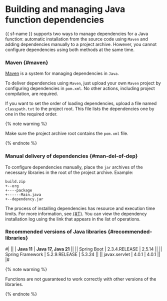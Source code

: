 # Building and managing Java function dependencies

{{ sf-name }} supports two ways to manage dependencies for a Java function: automatic installation from the source code using `Maven` and adding dependencies manually to a project archive. However, you cannot configure dependencies using both methods at the same time.

### Maven {#maven}

[Maven](https://maven.apache.org/) is a system for managing dependencies in `Java`.

To deliver dependencies using `Maven`, just upload your own `Maven` project by configuring dependencies in `pom.xml`. No other actions, including project compilation, are required.

If you want to set the order of loading dependencies, upload a file named `classpath.txt` to the project root. This file lists the dependencies one by one in the required order.

{% note warning %}

Make sure the project archive root contains the `pom.xml` file.

{% endnote %}

### Manual delivery of dependencies {#man-del-of-dep}

To configure dependencies manually, place the `jar` archives of the necessary libraries in the root of the project archive. Example:

```
build.zip
+--org
+----package
+------Main.java
+--dependency.jar
```

The process of installing dependencies has resource and execution time limits. For more information, see [{#T}](../../concepts/limits.md). You can view the dependency installation log using the link that appears in the list of operations.

### Recommended versions of Java libraries {#recommended-libraries}

#|
||                  | **Java 11**       | **Java 17, Java 21** ||
|| Spring Boot      | 2.3.4.RELEASE     | 2.5.14               ||
|| Spring Framework | 5.2.9.RELEASE     | 5.3.24               ||
|| javax.servlet    | 4.0.1             | 4.0.1                ||
|#

{% note warning %}

Functions are not guaranteed to work correctly with other versions of the libraries.

{% endnote %}